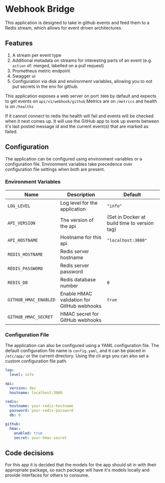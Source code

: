 # Webhook Bridge

This application is designed to take in github events and feed them to a Redis stream, 
which allows for event driven architectures.

## Features

1. A stream per event type
2. Additional metadata on streams for interesting parts of an event (e.g. `action` of: merged, labelled on a pull request)
3. Prometheus metric endpoint
4. Swagger ui
5. Configuration via disk and environment variables, allowing you to not put secrets in the env for github.

This application exposes a web server on port `3000` by default and expects to get events on `api/v1/webhook/github`
Metrics are on `/metrics` and health is on `/healthz`

If it cannot connect to redis the health will fail and events will be checked when it next comes up. It will use the 
GitHub app to look up events between it's last posted message id and the current event(s) that are marked as failed. 

## Configuration

The application can be configured using environment variables or a configuration file. Environment variables take precedence over configuration file settings when both are present.

### Environment Variables

| Name                  | Description                                | Default                                      |
|-----------------------|--------------------------------------------|----------------------------------------------|
| `LOG_LEVEL`           | Log level for the application              | `"info"`                                     |
| `API_VERSION`         | The version of the api                     | (Set in Docker at build time to version tag) |
| `API_HOSTNAME`        | Hostname for this api                      | `"localhost:3000"`                           |
| `REDIS_HOSTNAME`      | Redis server hostname                      |                                              |
| `REDIS_PASSWORD`      | Redis server password                      |                                              | 
| `REDIS_DB`            | Redis database number                      | `0`                                          | 
| `GITHUB_HMAC_ENABLED` | Enable HMAC validation for GitHub webhooks | `true`                                       |
| `GITHUB_HMAC_SECRET`  | HMAC secret for GitHub webhooks            |                                              |

### Configuration File

The application can also be configured using a YAML configuration file. The default configuration file name is `config.yaml`, and it can be placed in `/etc/app/` or the current directory.
Using the cli args you can also set a custom configuration file path.

```yaml
log:
  level: info

api:
  version: dev
  hostname: localhost:3000

redis:
  hostname: your-redis-hostname
  password: your-redis-password
  db: 0

github:
  hmac:
    enabled: true
    secret: your-hmac-secret
```

## Code decisions

For this app it is decided that the models for the app should sit in with their appropriate package, so each package will
have it's models locally and provide interfaces for others to consume. 

